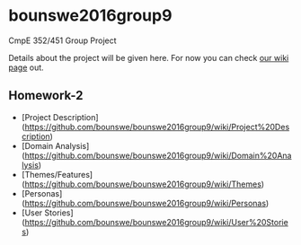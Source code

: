 # bounswe2016group9
CmpE 352/451 Group Project

Details about the project will be given here. For now you can check [our wiki page](https://github.com/bounswe/bounswe2016group9/wiki) out.

## Homework-2

+    [Project Description] (https://github.com/bounswe/bounswe2016group9/wiki/Project%20Description)
+    [Domain Analysis] (https://github.com/bounswe/bounswe2016group9/wiki/Domain%20Analysis)
+    [Themes/Features] (https://github.com/bounswe/bounswe2016group9/wiki/Themes)
+    [Personas] (https://github.com/bounswe/bounswe2016group9/wiki/Personas)
+    [User Stories] (https://github.com/bounswe/bounswe2016group9/wiki/User%20Stories)
